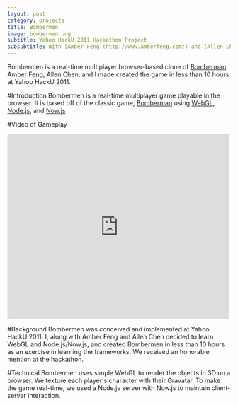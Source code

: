 ```yaml
---
layout: post
category: projects
title: Bombermen
image: bombermen.png
subtitle: Yahoo HackU 2011 Hackathon Project
subsubtitle: With [Amber Feng](http://www.amberfeng.com/) and [Allen Chen](http://allenschen.com/)
---
```

Bombermen is a real-time multiplayer browser-based clone of
[Bomberman](http://en.wikipedia.org/wiki/Bomberman). Amber Feng, Allen Chen, 
and I made created the game in less than 10 hours at Yahoo HackU 2011.

#Introduction
Bombermen is a real-time multiplayer game playable in the browser. It is 
based off of the classic game, 
[Bomberman](http://en.wikipedia.org/wiki/Bomberman) using 
[WebGL](http://en.wikipedia.org/wiki/WebGL), [Node.js](http://nodejs.org/), and 
[Now.js](http://nowjs.com/)

#Video of Gameplay

<iframe src="http://player.vimeo.com/video/30568650" width="500" height="419" frameborder="0" allowFullScreen="allowFullScreen">
</iframe> 

#Background
Bombermen was conceived and implemented at Yahoo HackU 2011. I, along with 
Amber Feng and Allen Chen decided to learn WebGL and Node.js/Now.js, and 
created Bombermen in less than 10 hours as an exercise in learning the 
frameworks. We received an honorable mention at the hackathon.

#Technical
Bombermen uses simple WebGL to render the objects in 3D on a browser. We 
texture each player's character with their Gravatar. To make the game 
real-time, we used a Node.js server with Now.js to maintain client-server 
interaction.
